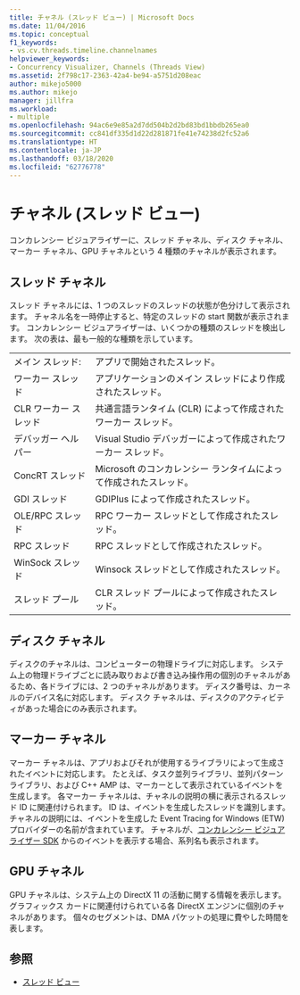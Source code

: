 ```yaml
---
title: チャネル (スレッド ビュー) | Microsoft Docs
ms.date: 11/04/2016
ms.topic: conceptual
f1_keywords:
- vs.cv.threads.timeline.channelnames
helpviewer_keywords:
- Concurrency Visualizer, Channels (Threads View)
ms.assetid: 2f798c17-2363-42a4-be94-a5751d208eac
author: mikejo5000
ms.author: mikejo
manager: jillfra
ms.workload:
- multiple
ms.openlocfilehash: 94ac6e9e85a2d7dd504b2d2bd83bd1bbdb265ea0
ms.sourcegitcommit: cc841df335d1d22d281871fe41e74238d2fc52a6
ms.translationtype: HT
ms.contentlocale: ja-JP
ms.lasthandoff: 03/18/2020
ms.locfileid: "62776778"
---
```

# <a name="channels-threads-view"></a>チャネル (スレッド ビュー)
コンカレンシー ビジュアライザーに、スレッド チャネル、ディスク チャネル、マーカー チャネル、GPU チャネルという 4 種類のチャネルが表示されます。

## <a name="thread-channels"></a>スレッド チャネル
 スレッド チャネルには、1 つのスレッドのスレッドの状態が色分けして表示されます。 チャネル名を一時停止すると、特定のスレッドの start 関数が表示されます。 コンカレンシー ビジュアライザーは、いくつかの種類のスレッドを検出します。 次の表は、最も一般的な種類を示しています。

|||
|-|-|
|メイン スレッド:|アプリで開始されたスレッド。|
|ワーカー スレッド|アプリケーションのメイン スレッドにより作成されたスレッド。|
|CLR ワーカー スレッド|共通言語ランタイム (CLR) によって作成されたワーカー スレッド。|
|デバッガー ヘルパー|Visual Studio デバッガーによって作成されたワーカー スレッド。|
|ConcRT スレッド|Microsoft のコンカレンシー ランタイムによって作成されたスレッド。|
|GDI スレッド|GDIPlus によって作成されたスレッド。|
|OLE/RPC スレッド|RPC ワーカー スレッドとして作成されたスレッド。|
|RPC スレッド|RPC スレッドとして作成されたスレッド。|
|WinSock スレッド|Winsock スレッドとして作成されたスレッド。|
|スレッド プール|CLR スレッド プールによって作成されたスレッド。|

## <a name="disk-channels"></a>ディスク チャネル
 ディスクのチャネルは、コンピューターの物理ドライブに対応します。 システム上の物理ドライブごとに読み取りおよび書き込み操作用の個別のチャネルがあるため、各ドライブには、2 つのチャネルがあります。 ディスク番号は、カーネルのデバイス名に対応します。 ディスク チャネルは、ディスクのアクティビティがあった場合にのみ表示されます。

## <a name="marker-channels"></a>マーカー チャネル
 マーカー チャネルは、アプリおよびそれが使用するライブラリによって生成されたイベントに対応します。 たとえば、タスク並列ライブラリ、並列パターン ライブラリ、および C++ AMP は、マーカーとして表示されているイベントを生成します。 各マーカー チャネルは、チャネルの説明の横に表示されるスレッド ID に関連付けられます。 ID は、イベントを生成したスレッドを識別します。 チャネルの説明には、イベントを生成した Event Tracing for Windows (ETW) プロバイダーの名前が含まれています。 チャネルが、[コンカレンシー ビジュアライザー SDK](../profiling/concurrency-visualizer-sdk.md) からのイベントを表示する場合、系列名も表示されます。

## <a name="gpu-channels"></a>GPU チャネル
 GPU チャネルは、システム上の DirectX 11 の活動に関する情報を表示します。  グラフィックス カードに関連付けられている各 DirectX エンジンに個別のチャネルがあります。  個々のセグメントは、DMA パケットの処理に費やした時間を表します。

## <a name="see-also"></a>参照
- [スレッド ビュー](../profiling/threads-view-parallel-performance.md)